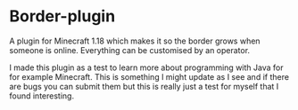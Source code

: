# Border-plugin
A plugin for Minecraft 1.18 which makes it so the border grows when someone is online. Everything can be customised by an operator.

I made this plugin as a test to learn more about programming with Java for for example Minecraft. This is something I might update as I see and if there are bugs you can submit them but this is really just a test for myself that I found interesting.

